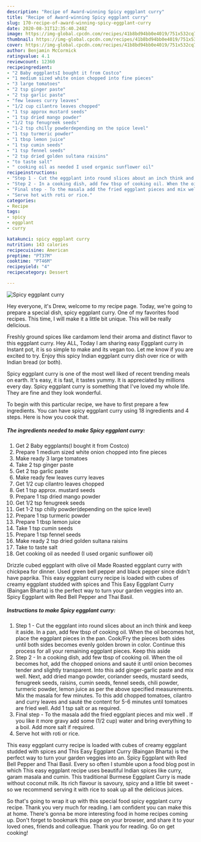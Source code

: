 ```yaml
---
description: "Recipe of Award-winning Spicy eggplant curry"
title: "Recipe of Award-winning Spicy eggplant curry"
slug: 170-recipe-of-award-winning-spicy-eggplant-curry
date: 2020-08-31T12:35:40.248Z
image: https://img-global.cpcdn.com/recipes/41b8bd94bb0e4019/751x532cq70/spicy-eggplant-curry-recipe-main-photo.jpg
thumbnail: https://img-global.cpcdn.com/recipes/41b8bd94bb0e4019/751x532cq70/spicy-eggplant-curry-recipe-main-photo.jpg
cover: https://img-global.cpcdn.com/recipes/41b8bd94bb0e4019/751x532cq70/spicy-eggplant-curry-recipe-main-photo.jpg
author: Benjamin McCormick
ratingvalue: 4.1
reviewcount: 12360
recipeingredient:
- "2 Baby eggplantsI bought it from Costco"
- "1 medium sized white onion chopped into fine pieces"
- "3 large tomatoes"
- "2 tsp ginger paste"
- "2 tsp garlic paste"
- "few leaves curry leaves"
- "1/2 cup cilantro leaves chopped"
- "1 tsp approx mustard seeds"
- "1 tsp dried mango powder"
- "1/2 tsp fenugreek seeds"
- "1-2 tsp chilly powderdepending on the spice level"
- "1 tsp turmeric powder"
- "1 tbsp lemon juice"
- "1 tsp cumin seeds"
- "1 tsp fennel seeds"
- "2 tsp dried golden sultana raisins"
- "to taste salt"
- " cooking oil as needed I used organic sunflower oil"
recipeinstructions:
- "Step 1 - Cut the eggplant into round slices about an inch think and keep it aside. In a pan, add few tbsp of cooking oil. When the oil becomes hot, place the eggplant pieces in the pan. Cook/Fry the pieces both sides until both sides becomes evenly golden brown in color. Continue this process for all your remaining eggplant pieces. Keep this aside"
- "Step 2 - In a cooking dish, add few tbsp of cooking oil. When the oil becomes hot, add the chopped onions and sauté it until onion becomes tender and slightly transparent. Into this add ginger-garlic paste and mix well. Next, add dried mango powder,  coriander seeds, mustard seeds, fenugreek seeds, raisins, cumin seeds, fennel seeds, chili powder, turmeric powder, lemon juice as per the above specified measurements. Mix the masala for few minutes. To this add chopped tomatoes, cilantro and curry leaves and sauté the content for 5-6 minutes until tomatoes are fried well. Add 1 tsp salt or as required."
- "Final step - To the masala add the fried eggplant pieces and mix well . If you like it more gravy add some (1/2 cup) water and bring everything to a boil. Add more salt if required."
- "Serve hot with roti or rice."
categories:
- Recipe
tags:
- spicy
- eggplant
- curry

katakunci: spicy eggplant curry 
nutrition: 143 calories
recipecuisine: American
preptime: "PT37M"
cooktime: "PT46M"
recipeyield: "4"
recipecategory: Dessert

---
```



![Spicy eggplant curry](https://img-global.cpcdn.com/recipes/41b8bd94bb0e4019/751x532cq70/spicy-eggplant-curry-recipe-main-photo.jpg)

Hey everyone, it's Drew, welcome to my recipe page. Today, we're going to prepare a special dish, spicy eggplant curry. One of my favorites food recipes. This time, I will make it a little bit unique. This will be really delicious.

Freshly ground spices like cardamom lend their aroma and distinct flavor to this eggplant curry. Hey ALL, Today I am sharing easy Eggplant curry in Instant pot, it is so simple to make and its vegan too. Let me know if you are excited to try. Enjoy this spicy Indian eggplant curry dish over rice or with Indian bread (or both).

Spicy eggplant curry is one of the most well liked of recent trending meals on earth. It's easy, it is fast, it tastes yummy. It is appreciated by millions every day. Spicy eggplant curry is something that I've loved my whole life. They are fine and they look wonderful.


To begin with this particular recipe, we have to first prepare a few ingredients. You can have spicy eggplant curry using 18 ingredients and 4 steps. Here is how you cook that.

<!--inarticleads1-->

##### The ingredients needed to make Spicy eggplant curry:

1. Get 2 Baby eggplants(I bought it from Costco)
1. Prepare 1 medium sized white onion chopped into fine pieces
1. Make ready 3 large tomatoes
1. Take 2 tsp ginger paste
1. Get 2 tsp garlic paste
1. Make ready few leaves curry leaves
1. Get 1/2 cup cilantro leaves chopped
1. Get 1 tsp approx. mustard seeds
1. Prepare 1 tsp dried mango powder
1. Get 1/2 tsp fenugreek seeds
1. Get 1-2 tsp chilly powder(depending on the spice level)
1. Prepare 1 tsp turmeric powder
1. Prepare 1 tbsp lemon juice
1. Take 1 tsp cumin seeds
1. Prepare 1 tsp fennel seeds
1. Make ready 2 tsp dried golden sultana raisins
1. Take to taste salt
1. Get  cooking oil as needed (I used organic sunflower oil)


Drizzle cubed eggplant with olive oil Made Roasted eggplant curry with chickpea for dinner. Used green bell pepper and black pepper since didn&#39;t have paprika. This easy eggplant curry recipe is loaded with cubes of creamy eggplant studded with spices and This Easy Eggplant Curry (Baingan Bharta) is the perfect way to turn your garden veggies into an. Spicy Eggplant with Red Bell Pepper and Thai Basil. 

<!--inarticleads2-->

##### Instructions to make Spicy eggplant curry:

1. Step 1 - Cut the eggplant into round slices about an inch think and keep it aside. In a pan, add few tbsp of cooking oil. When the oil becomes hot, place the eggplant pieces in the pan. Cook/Fry the pieces both sides until both sides becomes evenly golden brown in color. Continue this process for all your remaining eggplant pieces. Keep this aside
1. Step 2 - In a cooking dish, add few tbsp of cooking oil. When the oil becomes hot, add the chopped onions and sauté it until onion becomes tender and slightly transparent. Into this add ginger-garlic paste and mix well. Next, add dried mango powder,  coriander seeds, mustard seeds, fenugreek seeds, raisins, cumin seeds, fennel seeds, chili powder, turmeric powder, lemon juice as per the above specified measurements. Mix the masala for few minutes. To this add chopped tomatoes, cilantro and curry leaves and sauté the content for 5-6 minutes until tomatoes are fried well. Add 1 tsp salt or as required.
1. Final step - To the masala add the fried eggplant pieces and mix well . If you like it more gravy add some (1/2 cup) water and bring everything to a boil. Add more salt if required.
1. Serve hot with roti or rice.


This easy eggplant curry recipe is loaded with cubes of creamy eggplant studded with spices and This Easy Eggplant Curry (Baingan Bharta) is the perfect way to turn your garden veggies into an. Spicy Eggplant with Red Bell Pepper and Thai Basil. Every so often I stumble upon a food blog post in which This easy eggplant recipe uses beautiful Indian spices like curry, garam masala and cumin. This traditional Burmese Eggplant Curry is made without coconut milk. Its rich flavour is savoury, spicy and a little bit sweet - so we recommend serving it with rice to soak up all the delicious juices. 

So that's going to wrap it up with this special food spicy eggplant curry recipe. Thank you very much for reading. I am confident you can make this at home. There's gonna be more interesting food in home recipes coming up. Don't forget to bookmark this page on your browser, and share it to your loved ones, friends and colleague. Thank you for reading. Go on get cooking!
